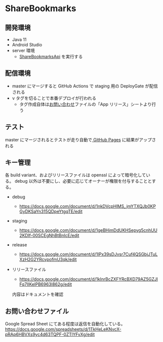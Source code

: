 # ShareBookmarks

## 開発環境

* Java 11
* Android Studio
* server 環境
  * [ShareBookmarksApi](https://github.com/bvlion/ShareBookmarksApi) を実行する

## 配信環境

* master にマージすると GitHub Actions で staging 用の DeployGate が配信される
* v タグを切ることで本番デプロイが行われる
  * タグ作成自体は[お問い合わせ](https://docs.google.com/spreadsheets/d/1TkHeLeKNvcX-pRAp6HBVXs9yc4d63TQPF-0ZTlYFvXg/edit)ファイルの「App リリース」シートより行う

## テスト

master にマージされるとテストが走り自動で[ GitHub Pages](https://bvlion.github.io/ShareBookmarks/index.html) に結果がアップされる

## キー管理
各 build variant、およびリリースファイルは openssl によって暗号化している。
debug 以外は不要にし、必要に応じてオーナーが権限を付与することとする。

* debug
  * https://docs.google.com/document/d/1nkDVcpHlMS_jmYTXQJb0KPGyDKSaYn315QDpeYtgqTE/edit
* staging
  * https://docs.google.com/document/d/1geBHimDdUKHSepyg5cnhUU2KDIf-00SCEgNhBtBnIcE/edit
* release
  * https://docs.google.com/document/d/1lPx39sDJvsr7Cuf4QSGbjJTuLXzH2G2YRcvpofmU3qk/edit
* リリースファイル
  * https://docs.google.com/document/d/1kInrBcZXFYRcBXD79AZ5GZJlFq7IIKelPB6963l862g/edit

  内容はドキュメントを確認

## お問い合わせファイル

Google Spread Sheet にてある程度は返信を自動化している。
https://docs.google.com/spreadsheets/d/1TkHeLeKNvcX-pRAp6HBVXs9yc4d63TQPF-0ZTlYFvXg/edit